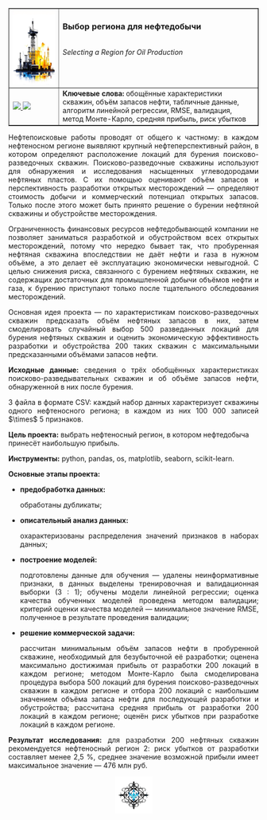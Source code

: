 ﻿<table border="1" width="100%" cellpadding="40"><tbody>
  <tr>
    <td width="20%" align="center">
      <img src="https://github.com/georgiy-vasilevskiy/edu_projects_yandex_practicum/blob/main/pic/Selecting_a_Region_for_Oil_Production.png" height="150" width="150">
    </td>
    <td valign="top">
      <h3>Выбор региона для нефтедобычи</h3>
      <br><i>Selecting a Region for Oil Production</i>
    </td>
  </tr>
  <tr>
    <td>
      <a title="Использовать для просмотра Jupyter nbviewer" href="https://nbviewer.org/github/georgiy-vasilevskiy/edu_projects_yandex_practicum/blob/main/Selecting_a_Region_for_Oil_Production/Selecting_a_Region_for_Oil_Production.ipynb">
        <img src="https://img.shields.io/badge/Смотреть-ipynb-F37626">
      </a>
      <a title="Использовать для просмотра GitHub & BitBucket HTML Preview" href="https://htmlpreview.github.io/?https://github.com/georgiy-vasilevskiy/edu_projects_yandex_practicum/blob/main/Selecting_a_Region_for_Oil_Production/Selecting_a_Region_for_Oil_Production.html">
        <img src="https://img.shields.io/badge/Смотреть-html-54B231">
      </a>
    </td>
    <td>
      <b>Ключевые слова:</b> обощённые характеристики скважин, объём запасов нефти, табличные данные, алгоритм линейной регрессии, RMSE, валидация, метод Монте-Карло, средняя прибыль, риск убытков
    </td>
  </tr>
</tbody></table>

<p align='justify'>Нефтепоисковые работы проводят от общего к частному: в каждом нефтеносном регионе выявляют крупный нефтеперспективный район, в котором определяют расположение локаций для бурения поисково-разведочных скважин. Поисково-разведочные скважины используют для обнаружения и исследования насыщенных углеводородами нефтяных пластов. С их помощью оценивают объём запасов и перспективность разработки открытых месторождений &mdash; определяют стоимость добычи и коммерческий потенциал открытых запасов. Только после этого может быть принято решение о бурении нефтяной скважины и обустройстве месторождения.</p>

<p align='justify'>Ограниченность финансовых ресурсов нефтедобывающей компании не позволяет заниматься разработкой и обустройством всех открытых месторождений, потому что нередко бывает так, что пробуренная нефтяная скважина впоследствии не даёт нефти и газа в нужном объёме, а это делает её эксплуатацию экономически невыгодной. С целью снижения риска, связанного с бурением нефтяных скважин, не содержащих достаточных для промышленной добычи объёмов нефти и газа, к бурению приступают только после тщательного обследования месторождений.</p>

<p align='justify'>Основная идея проекта &mdash; по характеристикам поисково-разведочных скважин предсказать объём нефтяных запасов в них, затем смоделировать случайный выбор 500 разведанных локаций для бурения нефтяных скважин и оценить экономическую эффективность разработки и обустройства 200 таких скважин с максимальными предсказанными объёмами запасов нефти.</p>

<p align='justify'><b>Исходные данные:</b> сведения о трёх обобщённых характеристиках поисково-разведывательных скважин и об объёме запасов нефти, обнаруженной в них после бурения.</p>

<p align='justify'>3 файла в формате CSV: каждый набор данных характеризует скважины одного нефтеносного региона; в каждом из них 100 000 записей $\times$ 5 признаков.</p>

**Цель проекта:** выбрать нефтеносный регион, в котором нефтедобыча принесёт наибольшую прибыль.

**Инструменты:** python, pandas, os, matplotlib, seaborn, scikit-learn.

**Основные этапы проекта:**
- <b>предобработка данных:</b> <p align='justify'>обработаны дубликаты;</p>
- <b>описательный анализ данных:</b> <p align='justify'>охарактеризованы распределения значений признаков в наборах данных;</p>
- <b>построение моделей:</b> <p align='justify'>подготовлены данные для обучения &mdash; удалены неинформативные признаки, в данных выделены тренировочная и валидационная выборки (3 : 1); обучены модели линейной регрессии; оценка качества обученных моделей проведена методом валидации; критерий оценки качества моделей &mdash; минимальное значение RMSE, полученное в результате проведения валидации;</p>
- <b>решение коммерческой задачи:</b> <p align='justify'>рассчитан минимальным объём запасов нефти в пробуренной скважине, необходимый для безубыточной её разработки; оценена максимально достижимая прибыль от разработки 200 локаций в каждом регионе; методом Монте-Карло была смоделирована процедура выбора 500 локаций для бурения поисково-разведочных скважин в каждом регионе и отбора 200 локаций с наибольшим значением объёма запаса нефти для последующей разработки и обустройства; рассчитана средняя прибыль от разработки 200 локаций в каждом регионе; оценён риск убытков при разработке локаций в каждом регионе.</p>

<p align='justify'><b>Результат исследования:</b> для разработки 200 нефтяных скважин рекомендуется нефтеносный регион 2: риск убытков от разработки составляет менее 2,5 %, среднее значение возможной прибыли имеет максимальное значение &mdash; 476 млн руб.</p>

<p align='center'><img src='https://github.com/georgiy-vasilevskiy/edu_projects_yandex_practicum/blob/main/pic/terminator.png' width=75></p>
